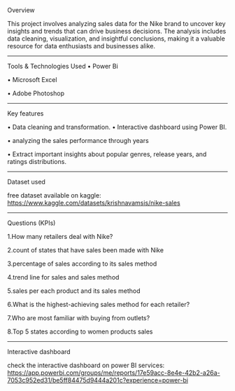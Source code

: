 Overview

This project involves analyzing sales data for the Nike brand to uncover key insights and trends that can drive business decisions. The analysis includes data cleaning, visualization, and insightful conclusions, making it a valuable resource for data enthusiasts and businesses alike.

------------

Tools & Technologies Used
• Power Bi

• Microsoft Excel

• Adobe Photoshop


------------

Key features

• Data cleaning and transformation.
• Interactive dashboard using Power BI.

• analyzing the sales performance through years

• Extract important insights about popular genres, release years, and ratings distributions.


------------

Dataset used

free dataset available on kaggle: https://www.kaggle.com/datasets/krishnavamsis/nike-sales

------------

Questions (KPIs)

1.How many retailers deal with Nike?

2.count of states that have sales been made with Nike

3.percentage of sales according to its sales method

4.trend line for sales and sales method

5.sales per each product and its sales method

6.What is the highest-achieving sales method for each retailer?

7.Who are most familiar with buying from outlets?

8.Top 5 states according to women products sales



------------

Interactive dashboard 

check the interactive dashboard on power BI services:
https://app.powerbi.com/groups/me/reports/17e59acc-8e4e-42b2-a26a-7053c952ed31/be5ff84475d9444a201c?experience=power-bi
